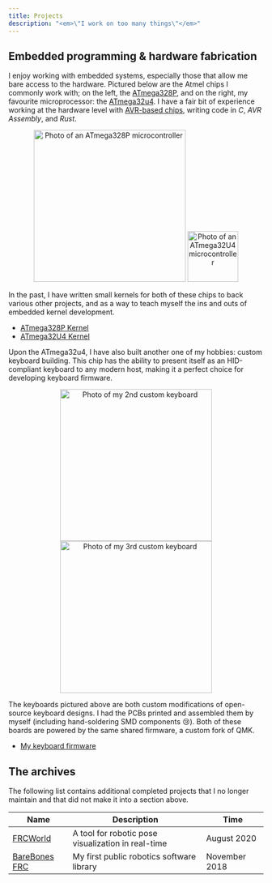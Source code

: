 ```yaml
---
title: Projects
description: "<em>\"I work on too many things\"</em>"
---
```


## Embedded programming & hardware fabrication

I enjoy working with embedded systems, especially those that allow me bare access to the hardware. Pictured below are the Atmel chips I commonly work with; on the left, the [ATmega328P](https://en.wikipedia.org/wiki/ATmega328), and on the right, my favourite microprocessor: the [ATmega32u4](https://www.microchip.com/en-us/product/ATMEGA32U4). I have a fair bit of experience working at the hardware level with [AVR-based chips](https://en.wikipedia.org/wiki/AVR_microcontrollers), writing code in *C*, *AVR Assembly*, and *Rust*.

<div style="text-align:center;">
<img src="https://upload.wikimedia.org/wikipedia/commons/thumb/0/0c/ATMEGA328P-PU.jpg/640px-ATMEGA328P-PU.jpg" alt="Photo of an ATmega328P microcontroller" width="300">
<img src="https://www.microchip.com/content/dam/mchp/mrt-dam/ic-images/tqfp/44-lead-t4x/ATmega32U4-T4X-Regular.jpg" alt="Photo of an ATmega32U4 microcontroller" width="100">
</div>

In the past, I have written small kernels for both of these chips to back various other projects, and as a way to teach myself the ins and outs of embedded kernel development.

- [ATmega328P Kernel](https://github.com/Ewpratten/os328)
- [ATmega32U4 Kernel](https://github.com/Ewpratten/os32u4)

Upon the ATmega32u4, I have also built another one of my hobbies: custom keyboard building. This chip has the ability to present itself as an HID-compliant keyboard to any modern host, making it a perfect choice for developing keyboard firmware.

<div style="text-align:center;">
<img src="/images/projects/tg4x.jpg" alt="Photo of my 2nd custom keyboard" width="300">
<img src="/images/projects/kbdv3.jpeg" alt="Photo of my 3rd custom keyboard" width="300">
</div>

The keyboards pictured above are both custom modifications of open-source keyboard designs. I had the PCBs printed and assembled them by myself (including hand-soldering SMD components :cry:). Both of these boards are powered by the same shared firmware, a custom fork of QMK.

- [My keyboard firmware](https:/github.com/ewpratten/qmk_firmware)

## The archives

The following list contains additional completed projects that I no longer maintain and that did not make it into a section above.


| Name                                                       | Description                                                            | Time          |
|------------------------------------------------------------|------------------------------------------------------------------------|---------------|
| [FRCWorld](https://github.com/Ewpratten/frcworld)          | A tool for robotic pose visualization in real-time                     | August 2020   |
| [BareBones FRC](https://github.com/Ewpratten/barebonesFRC) | My first public robotics software library                              | November 2018 |
